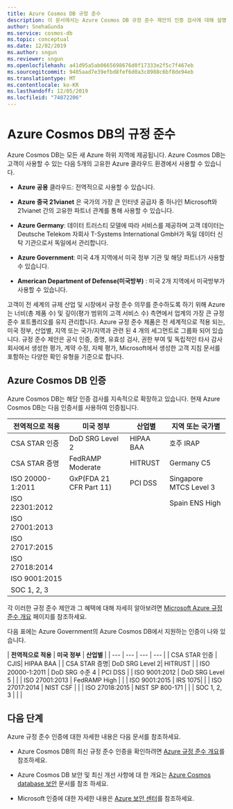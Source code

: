 ```yaml
---
title: Azure Cosmos DB 규정 준수
description: 이 문서에서는 Azure Cosmos DB 규정 준수 제안의 인증 검사에 대해 설명합니다.
author: SnehaGunda
ms.service: cosmos-db
ms.topic: conceptual
ms.date: 12/02/2019
ms.author: sngun
ms.reviewer: sngun
ms.openlocfilehash: a41d95a5ab0665698676d0f17333e2f5c7f467eb
ms.sourcegitcommit: 9405aad7e39efbd8fef6d0a3c8988c6bf8de94eb
ms.translationtype: MT
ms.contentlocale: ko-KR
ms.lasthandoff: 12/05/2019
ms.locfileid: "74872206"
---
```

# <a name="compliance-in-azure-cosmos-db"></a>Azure Cosmos DB의 규정 준수 

Azure Cosmos DB는 모든 새 Azure 하위 지역에 제공됩니다. Azure Cosmos DB는 고객이 사용할 수 있는 다음 5개의 고유한 Azure 클라우드 환경에서 사용할 수 있습니다.

* **Azure 공용** 클라우드: 전역적으로 사용할 수 있습니다.

* **Azure 중국 21vianet** 은 국가의 가장 큰 인터넷 공급자 중 하나인 Microsoft와 21vianet 간의 고유한 파트너 관계를 통해 사용할 수 있습니다.

* **Azure Germany**: 데이터 트러스티 모델에 따라 서비스를 제공하며 고객 데이터는 Deutsche Telekom 자회사 T-Systems International GmbH가 독일 데이터 신탁 기관으로서 독일에서 관리합니다.

* **Azure Government**: 미국 4개 지역에서 미국 정부 기관 및 해당 파트너가 사용할 수 있습니다. 

* **American Department of Defense(미국방부)** : 미국 2개 지역에서 미국방부가 사용할 수 있습니다.

고객이 전 세계의 규제 산업 및 시장에서 규정 준수 의무를 준수하도록 하기 위해 Azure는 너비(총 제품 수) 및 깊이(평가 범위의 고객 서비스 수) 측면에서 업계의 가장 큰 규정 준수 포트폴리오를 유지 관리합니다.  Azure 규정 준수 제품은 전 세계적으로 적용 되는, 미국 정부, 산업별, 지역 또는 국가/지역과 관련 된 4 개의 세그먼트로 그룹화 되어 있습니다.  규정 준수 제안은 공식 인증, 증명, 유효성 검사, 권한 부여 및 독립적인 타사 감사 회사에서 생성한 평가, 계약 수정, 자체 평가, Microsoft에서 생성한 고객 지침 문서를 포함하는 다양한 확인 유형을 기준으로 합니다.

## <a name="azure-cosmos-db-certifications"></a>Azure Cosmos DB 인증  

Azure Cosmos DB는 해당 인증 검사를 지속적으로 확장하고 있습니다. 현재 Azure Cosmos DB는 다음 인증서를 사용하여 인증됩니다.

| **전역적으로 적용** | **미국 정부** | **산업별** | **지역 또는 국가별** |
| --- | --- | --- | --- |
| CSA STAR 인증 | DoD SRG Level 2 | HIPAA BAA | 호주 IRAP |
| CSA STAR 증명 | FedRAMP Moderate | HITRUST | Germany C5|
| ISO 20000-1:2011 | GxP(FDA 21 CFR Part 11) | PCI DSS | Singapore MTCS Level 3 |
| ISO 22301:2012 | | | Spain ENS High|
| ISO 27001:2013| | | |
| ISO 27017:2015 | | | |
| ISO 27018:2014 | | | |
| ISO 9001:2015 | | | |
| SOC 1, 2, 3 | | | |

각 이러한 규정 준수 제안과 그 혜택에 대해 자세히 알아보려면 [Microsoft Azure 규정 준수 개요](https://gallery.technet.microsoft.com/Overview-of-Azure-c1be3942) 페이지를 참조하세요.

다음 표에는 Azure Government의 Azure Cosmos DB에서 지원하는 인증이 나와 있습니다.

| **전역적으로 적용** | **미국 정부** | **산업별** | 
| --- | --- | --- | --- |
| CSA STAR 인증 | CJIS| HIPAA BAA | 
| CSA STAR 증명| DoD SRG Level 2| HITRUST  | 
| ISO 20000-1:2011 | DoD SRG 수준 4 | PCI DSS | 
| ISO 9001:2012 | DoD SRG Level 5 | | 
| ISO 27001:2013 | FedRAMP High | |
| ISO 9001:2015 | IRS 1075|  |
| ISO 27017:2014 | NIST CSF | |
| ISO 27018:2015 | NIST SP 800-171 | |
| SOC 1, 2, 3 | | |


## <a name="next-steps"></a>다음 단계

Azure 규정 준수 인증에 대한 자세한 내용은 다음 문서를 참조하세요.

* Azure Cosmos DB의 최신 규정 준수 인증을 확인하려면 [Azure 규정 준수 개요](https://gallery.technet.microsoft.com/Overview-of-Azure-c1be3942)를 참조하세요.  

* Azure Cosmos DB 보안 및 최신 개선 사항에 대 한 개요는 [Azure Cosmos database 보안](database-security.md) 문서를 참조 하세요.

* Microsoft 인증에 대한 자세한 내용은 [Azure 보안 센터](https://azure.microsoft.com/support/trust-center/)를 참조하세요.
